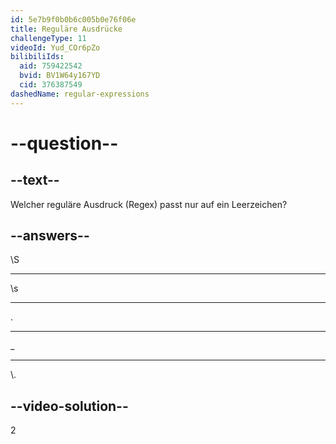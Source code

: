 ```yaml
---
id: 5e7b9f0b0b6c005b0e76f06e
title: Reguläre Ausdrücke
challengeType: 11
videoId: Yud_COr6pZo
bilibiliIds:
  aid: 759422542
  bvid: BV1W64y167YD
  cid: 376387549
dashedName: regular-expressions
---
```


# --question--

## --text--

Welcher reguläre Ausdruck (Regex) passt nur auf ein Leerzeichen?

## --answers--

\\S

---

\\s

---

.

---

\_

---

\\.

## --video-solution--

2

